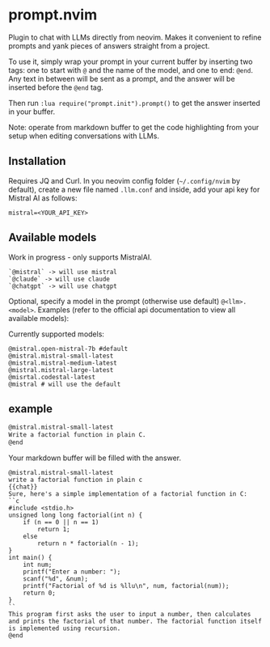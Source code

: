 # prompt.nvim
Plugin to chat with LLMs directly from neovim. Makes it convenient to refine prompts and yank pieces of answers straight from a project. 

To use it, simply wrap your prompt in your current buffer by inserting two tags: 
one to start with `@` and the name of the model, and one to end: `@end`.
Any text in between will be sent as a prompt, and the answer will be inserted before the `@end` tag.

Then run `:lua require("prompt.init").prompt()` to get the answer inserted in your buffer.

Note: operate from markdown buffer to get the code highlighting from your setup when editing conversations with LLMs.

## Installation
Requires JQ and Curl.
In you neovim config folder (`~/.config/nvim` by default), create a new file named `.llm.conf` and inside, add your api key for Mistral AI as follows:
```
mistral=<YOUR_API_KEY>
```

## Available models
Work in progress - only supports MistralAI.
```
`@mistral` -> will use mistral
`@claude` -> will use claude
`@chatgpt` -> will use chatgpt
```
Optional, specify a model in the prompt (otherwise use default)
`@<llm>.<model>`. Examples (refer to the official api documentation to view all available models):

Currently supported models:
```
@mistral.open-mistral-7b #default
@mistral.mistral-small-latest
@mistral.mistral-medium-latest
@mistral.mistral-large-latest
@misrtal.codestal-latest
@mistral # will use the default
```

## example
```md
@mistral.mistral-small-latest
Write a factorial function in plain C.
@end
```

Your markdown buffer will be filled with the answer.
```
@mistral.mistral-small-latest
write a factorial function in plain c
{{chat}}
Sure, here's a simple implementation of a factorial function in C:
``c
#include <stdio.h>
unsigned long long factorial(int n) {
    if (n == 0 || n == 1)
        return 1;
    else
        return n * factorial(n - 1);
}
int main() {
    int num;
    printf("Enter a number: ");
    scanf("%d", &num);
    printf("Factorial of %d is %llu\n", num, factorial(num));
    return 0;
}
``
This program first asks the user to input a number, then calculates and prints the factorial of that number. The factorial function itself is implemented using recursion.
@end
```

